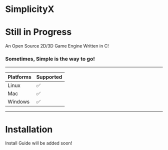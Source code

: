 # SimplicityX

# Still in Progress
An Open Source 2D/3D Game Engine Written in C!

### Sometimes, Simple is the way to go!

---
| Platforms | Supported |
|-----------|-----------|
| Linux     | ✅️        |
| Mac       | ✅️        |
| Windows   | ✅         |
---

# Installation
Install Guide will be added soon!
